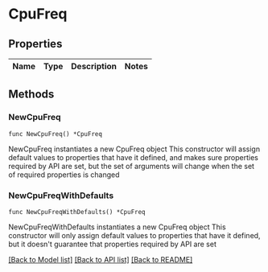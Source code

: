 # CpuFreq

## Properties

Name | Type | Description | Notes
------------ | ------------- | ------------- | -------------

## Methods

### NewCpuFreq

`func NewCpuFreq() *CpuFreq`

NewCpuFreq instantiates a new CpuFreq object
This constructor will assign default values to properties that have it defined,
and makes sure properties required by API are set, but the set of arguments
will change when the set of required properties is changed

### NewCpuFreqWithDefaults

`func NewCpuFreqWithDefaults() *CpuFreq`

NewCpuFreqWithDefaults instantiates a new CpuFreq object
This constructor will only assign default values to properties that have it defined,
but it doesn't guarantee that properties required by API are set


[[Back to Model list]](../README.md#documentation-for-models) [[Back to API list]](../README.md#documentation-for-api-endpoints) [[Back to README]](../README.md)


